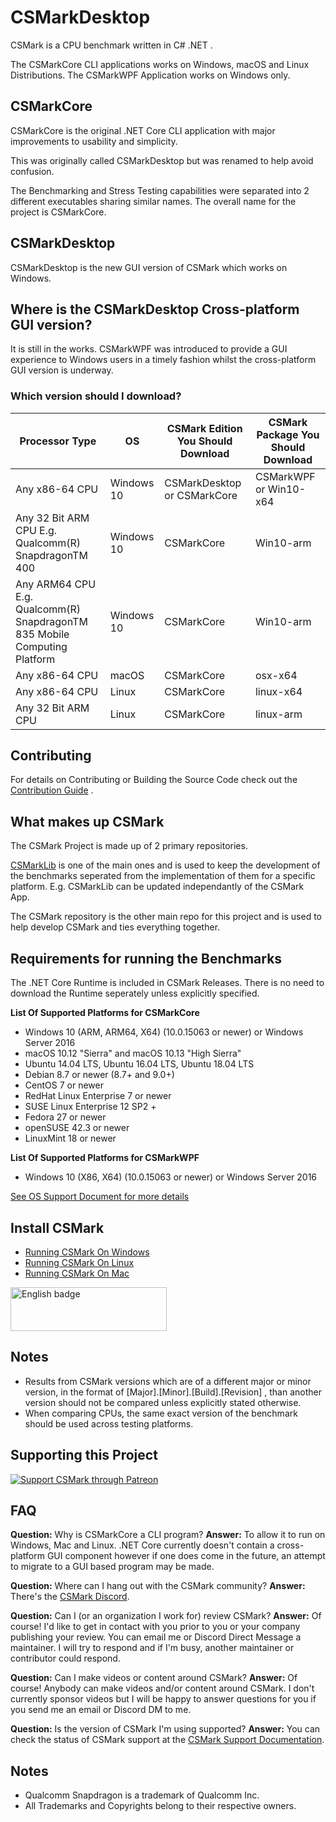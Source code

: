 # CSMarkDesktop
CSMark is a CPU benchmark written in C# .NET .

The CSMarkCore CLI applications works on Windows, macOS and Linux Distributions.
The CSMarkWPF Application works on Windows only.

## CSMarkCore
CSMarkCore is the original .NET Core CLI application with major improvements to usability and simplicity.

This was originally called CSMarkDesktop but was renamed to help avoid confusion.

The Benchmarking and Stress Testing capabilities were separated into 2 different executables sharing similar names.
The overall name for the project is CSMarkCore.

## CSMarkDesktop
CSMarkDesktop is the new GUI version of CSMark which works on Windows.

## Where is the CSMarkDesktop Cross-platform GUI version?
It is still in the works. CSMarkWPF was introduced to provide a GUI experience to Windows users in a timely fashion whilst the cross-platform GUI version is underway.

### Which version should I download?
| Processor Type | OS | CSMark Edition You Should Download | CSMark Package You Should Download |
|---------|----------|-----------|----------------|
| Any x86-64 CPU | Windows 10 | CSMarkDesktop or CSMarkCore | CSMarkWPF or Win10-x64 |
| Any 32 Bit ARM CPU E.g. Qualcomm(R) SnapdragonTM 400 | Windows 10 | CSMarkCore | Win10-arm |
| Any ARM64 CPU E.g. Qualcomm(R) SnapdragonTM 835 Mobile Computing Platform | Windows 10 | CSMarkCore | Win10-arm |
| Any x86-64 CPU | macOS | CSMarkCore | osx-x64 |
| Any x86-64 CPU | Linux | CSMarkCore | linux-x64 |
| Any 32 Bit ARM CPU | Linux | CSMarkCore | linux-arm |

## Contributing
For details on Contributing or Building the Source Code check out the [Contribution Guide](/CONTRIBUTING.md) .

## What makes up CSMark
The CSMark Project is made up of 2 primary repositories.

[CSMarkLib](https://www.gitlab.com/CSMarkBenchmark/CSMarkLib/) is one of the main ones and is used to keep the development of the benchmarks seperated from the implementation of them for a specific platform. E.g. CSMarkLib can be updated independantly of the CSMark App.

The CSMark repository is the other main repo for this project and is used to help develop CSMark and ties everything together.

## Requirements for running the Benchmarks
The .NET Core Runtime is included in CSMark Releases. There is no need to download the Runtime seperately unless explicitly specified.

__List Of Supported Platforms for CSMarkCore__
* Windows 10 (ARM, ARM64, X64) (10.0.15063 or newer) or Windows Server 2016
* macOS 10.12 "Sierra" and macOS 10.13 "High Sierra"
* Ubuntu 14.04 LTS, Ubuntu 16.04 LTS, Ubuntu 18.04 LTS
* Debian 8.7 or newer (8.7+ and 9.0+)
* CentOS 7 or newer
* RedHat Linux Enterprise 7 or newer
* SUSE Linux Enterprise 12 SP2 +
* Fedora 27 or newer
* openSUSE 42.3 or newer
* LinuxMint 18 or newer

__List Of Supported Platforms for CSMarkWPF__
* Windows 10 (X86, X64) (10.0.15063 or newer) or Windows Server 2016

[See OS Support Document for more details](/docs/OS_Support.md)

## Install CSMark
* [Running CSMark On Windows](/docs/RunningCSMarkOnWindows.md)
* [Running CSMark On Linux](/docs/RunningCSMarkOnLinux.md)
* [Running CSMark On Mac](/docs/RunningCSMarkOnMac.md)

<a href='//www.microsoft.com/store/apps/9N6S6JJFWJ6M?ocid=badge'><img src='https://assets.windowsphone.com/85864462-9c82-451e-9355-a3d5f874397a/English_get-it-from-MS_InvariantCulture_Default.png' alt='English badge' width='250' height='70'/></a>

## Notes
* Results from CSMark versions which are of a different major or minor version, in the format of [Major].[Minor].[Build].[Revision] , than another version should not be compared unless explicitly stated otherwise.  
* When comparing CPUs, the same exact version of the benchmark should be used across testing platforms.

## Supporting this Project
[![Support CSMark through Patreon](https://github.com/CSMarkBenchmark/CSMarkDesktop/blob/master/assets/patron_button.png)](https://www.patreon.com/csmark)

## FAQ
__Question:__ Why is CSMarkCore a CLI program?
__Answer:__ To allow it to run on Windows, Mac and Linux. .NET Core currently doesn't contain a cross-platform GUI component however if one does come in the future, an attempt to migrate to a GUI based program may be made.

__Question:__ Where can I hang out with the CSMark community?
__Answer:__ There's the [CSMark Discord](https://discord.gg/M3DMgcY).

__Question:__ Can I (or an organization I work for) review CSMark?
__Answer:__ Of course! I'd like to get in contact with you prior to you or your company publishing your review. You can email me or Discord Direct Message a maintainer. I will try to respond and if I'm busy, another maintainer or contributor could respond.

__Question:__ Can I make videos or content around CSMark?
__Answer:__ Of course! Anybody can make videos and/or content around CSMark. I don't currently sponsor videos but I will be happy to answer questions for you if you send me an email or Discord DM to me.

__Question:__ Is the version of CSMark I'm using supported?
__Answer:__ You can check the status of CSMark support at the [CSMark Support Documentation](/Support.md).

## Notes
* Qualcomm Snapdragon is a trademark of Qualcomm Inc. 
* All Trademarks and Copyrights belong to their respective owners.
